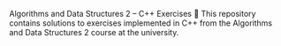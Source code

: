 Algorithms and Data Structures 2 – C++ Exercises
🔎 This repository contains solutions to exercises implemented in C++ from the Algorithms and Data Structures 2 course at the university.
